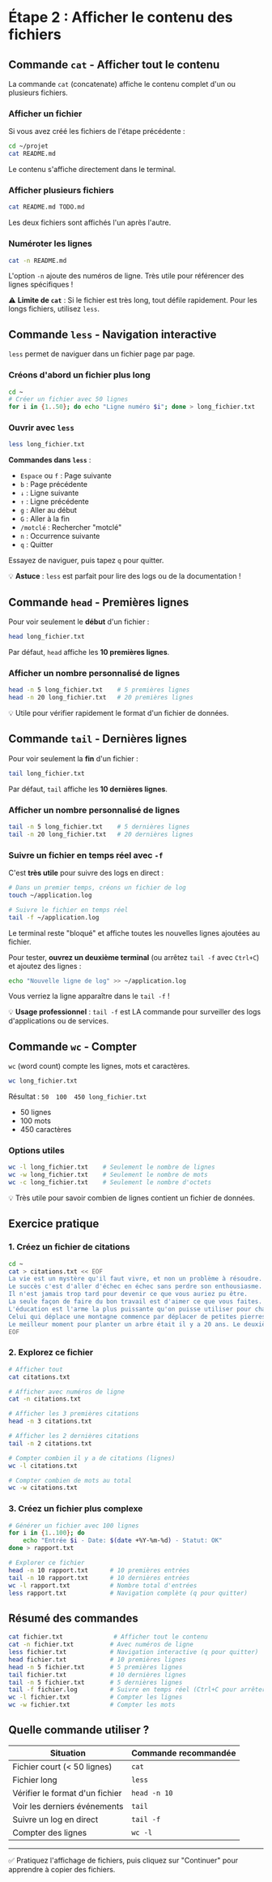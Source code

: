 # Étape 2 : Afficher le contenu des fichiers

## Commande `cat` - Afficher tout le contenu

La commande `cat` (concatenate) affiche le contenu complet d'un ou plusieurs fichiers.

### Afficher un fichier

Si vous avez créé les fichiers de l'étape précédente :

```bash
cd ~/projet
cat README.md
```

Le contenu s'affiche directement dans le terminal.

### Afficher plusieurs fichiers

```bash
cat README.md TODO.md
```

Les deux fichiers sont affichés l'un après l'autre.

### Numéroter les lignes

```bash
cat -n README.md
```

L'option `-n` ajoute des numéros de ligne. Très utile pour référencer des lignes spécifiques !

⚠️ **Limite de `cat`** : Si le fichier est très long, tout défile rapidement. Pour les longs fichiers, utilisez `less`.

## Commande `less` - Navigation interactive

`less` permet de naviguer dans un fichier page par page.

### Créons d'abord un fichier plus long

```bash
cd ~
# Créer un fichier avec 50 lignes
for i in {1..50}; do echo "Ligne numéro $i"; done > long_fichier.txt
```

### Ouvrir avec `less`

```bash
less long_fichier.txt
```

**Commandes dans `less`** :
- `Espace` ou `f` : Page suivante
- `b` : Page précédente
- `↓` : Ligne suivante
- `↑` : Ligne précédente
- `g` : Aller au début
- `G` : Aller à la fin
- `/motclé` : Rechercher "motclé"
- `n` : Occurrence suivante
- `q` : Quitter

Essayez de naviguer, puis tapez `q` pour quitter.

💡 **Astuce** : `less` est parfait pour lire des logs ou de la documentation !

## Commande `head` - Premières lignes

Pour voir seulement le **début** d'un fichier :

```bash
head long_fichier.txt
```

Par défaut, `head` affiche les **10 premières lignes**.

### Afficher un nombre personnalisé de lignes

```bash
head -n 5 long_fichier.txt    # 5 premières lignes
head -n 20 long_fichier.txt   # 20 premières lignes
```

💡 Utile pour vérifier rapidement le format d'un fichier de données.

## Commande `tail` - Dernières lignes

Pour voir seulement la **fin** d'un fichier :

```bash
tail long_fichier.txt
```

Par défaut, `tail` affiche les **10 dernières lignes**.

### Afficher un nombre personnalisé de lignes

```bash
tail -n 5 long_fichier.txt    # 5 dernières lignes
tail -n 20 long_fichier.txt   # 20 dernières lignes
```

### Suivre un fichier en temps réel avec `-f`

C'est **très utile** pour suivre des logs en direct :

```bash
# Dans un premier temps, créons un fichier de log
touch ~/application.log

# Suivre le fichier en temps réel
tail -f ~/application.log
```

Le terminal reste "bloqué" et affiche toutes les nouvelles lignes ajoutées au fichier.

Pour tester, **ouvrez un deuxième terminal** (ou arrêtez `tail -f` avec `Ctrl+C`) et ajoutez des lignes :

```bash
echo "Nouvelle ligne de log" >> ~/application.log
```

Vous verriez la ligne apparaître dans le `tail -f` !

💡 **Usage professionnel** : `tail -f` est LA commande pour surveiller des logs d'applications ou de services.

## Commande `wc` - Compter

`wc` (word count) compte les lignes, mots et caractères.

```bash
wc long_fichier.txt
```

Résultat : `50  100  450 long_fichier.txt`
- 50 lignes
- 100 mots
- 450 caractères

### Options utiles

```bash
wc -l long_fichier.txt    # Seulement le nombre de lignes
wc -w long_fichier.txt    # Seulement le nombre de mots
wc -c long_fichier.txt    # Seulement le nombre d'octets
```

💡 Très utile pour savoir combien de lignes contient un fichier de données.

## Exercice pratique

### 1. Créez un fichier de citations

```bash
cd ~
cat > citations.txt << EOF
La vie est un mystère qu'il faut vivre, et non un problème à résoudre.
Le succès c'est d'aller d'échec en échec sans perdre son enthousiasme.
Il n'est jamais trop tard pour devenir ce que vous auriez pu être.
La seule façon de faire du bon travail est d'aimer ce que vous faites.
L'éducation est l'arme la plus puissante qu'on puisse utiliser pour changer le monde.
Celui qui déplace une montagne commence par déplacer de petites pierres.
Le meilleur moment pour planter un arbre était il y a 20 ans. Le deuxième meilleur moment est maintenant.
EOF
```

### 2. Explorez ce fichier

```bash
# Afficher tout
cat citations.txt

# Afficher avec numéros de ligne
cat -n citations.txt

# Afficher les 3 premières citations
head -n 3 citations.txt

# Afficher les 2 dernières citations
tail -n 2 citations.txt

# Compter combien il y a de citations (lignes)
wc -l citations.txt

# Compter combien de mots au total
wc -w citations.txt
```

### 3. Créez un fichier plus complexe

```bash
# Générer un fichier avec 100 lignes
for i in {1..100}; do
    echo "Entrée $i - Date: $(date +%Y-%m-%d) - Statut: OK"
done > rapport.txt

# Explorer ce fichier
head -n 10 rapport.txt      # 10 premières entrées
tail -n 10 rapport.txt      # 10 dernières entrées
wc -l rapport.txt           # Nombre total d'entrées
less rapport.txt            # Navigation complète (q pour quitter)
```

## Résumé des commandes

```bash
cat fichier.txt              # Afficher tout le contenu
cat -n fichier.txt          # Avec numéros de ligne
less fichier.txt            # Navigation interactive (q pour quitter)
head fichier.txt            # 10 premières lignes
head -n 5 fichier.txt       # 5 premières lignes
tail fichier.txt            # 10 dernières lignes
tail -n 5 fichier.txt       # 5 dernières lignes
tail -f fichier.log         # Suivre en temps réel (Ctrl+C pour arrêter)
wc -l fichier.txt           # Compter les lignes
wc -w fichier.txt           # Compter les mots
```

## Quelle commande utiliser ?

| Situation | Commande recommandée |
|-----------|---------------------|
| Fichier court (< 50 lignes) | `cat` |
| Fichier long | `less` |
| Vérifier le format d'un fichier | `head -n 10` |
| Voir les derniers événements | `tail` |
| Suivre un log en direct | `tail -f` |
| Compter des lignes | `wc -l` |

---

✅ Pratiquez l'affichage de fichiers, puis cliquez sur "Continuer" pour apprendre à copier des fichiers.
